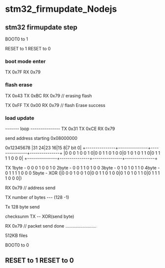 # stm32_firmupdate_Nodejs

## stm32 firmupdate step
BOOT0 to 1

RESET to 1
RESET to 0

### boot mode enter

TX 0x7F
RX 0x79

### flash erase
TX 0x43
TX 0xBC
RX 0x79		// erasing flash

TX 0xFF
TX 0x00
RX 0x79		// flash Erase success

### load update

------- loop ---------------
TX 0x31
TX 0xCE
RX 0x79

send address starting 0x08000000

0x12345678
|31           24|23           16|15            8|7         bit 0|
+---------------+---------------+---------------+---------------+
|0 0 0 1 0 0 1 0|0 0 1 1 0 1 0 0|0 1 0 1 0 1 1 0|0 1 1 1 1 0 0 0|
+---------------+---------------+---------------+---------------+

TX
1byte - 0 0 0 1 0 0 1 0
2byte - 0 0 1 1 0 1 0 0
3byte - 0 1 0 1 0 1 1 0
4byte - 0 1 1 1 1 0 0 0
5byte - XOR (|0 0 0 1 0 0 1 0|0 0 1 1 0 1 0 0|0 1 0 1 0 1 1 0|0 1 1 1 1 0 0 0|)

RX 0x79		// address send

TX number of bytes --- (128 -1)

Tx 128 byte send

checksunm TX -- XOR(send byte)

RX 0x79		// packet send done .........................




512KB files


BOOT0 to 0

RESET to 1
RESET to 0
----------------------------------------------
